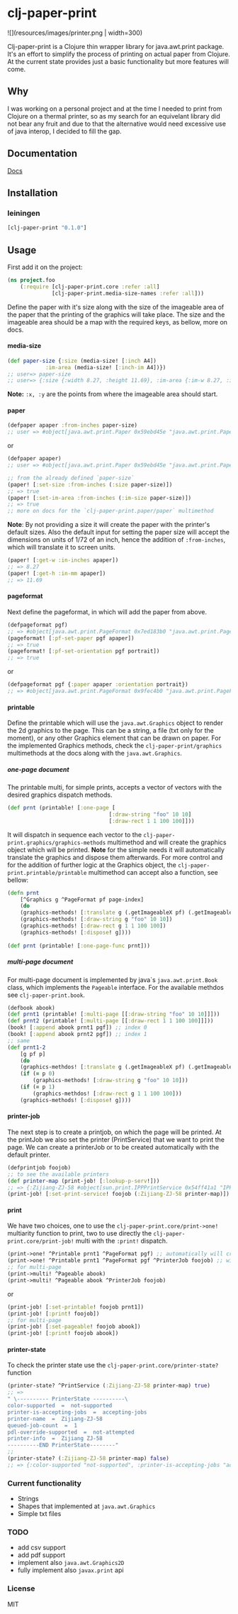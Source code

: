 # clj-paper-print
![](resources/images/printer.png | width=300)

Clj-paper-print is a Clojure thin wrapper library for java.awt.print package. It's an effort to simplify the process of printing on actual paper from Clojure. At the current state provides just a basic functionality but more features will come.
## Why
I was working on a personal project and at the time I needed to print from Clojure on a thermal printer, so as my search for an equivelant library did not bear any fruit and due to that the alternative would need excessive use of java interop, I decided to fill the gap.
## Documentation
[Docs](http://narocath.github.io/clj-paper-print)
## Installation
### leiningen
```clojure
[clj-paper-print "0.1.0"]
```
## Usage
First add it on the project:
```clojure
(ns project.foo
    (:require [clj-paper-print.core :refer :all]
              [clj-paper-print.media-size-names :refer :all]))
```
Define the paper with it's size along with the size of the imageable area of the paper that the printing of the graphics will take place. The size and the imageable area should be a map with the required keys, as bellow, more on docs.
#### media-size
```clojure
(def paper-size {:size (media-size! [:inch A4])
            :im-area (media-size! [:inch-im A4])})
;; user=> paper-size
;; user=> {:size {:width 8.27, :height 11.69}, :im-area {:im-w 8.27, :im-h 11.69, :x 0.0, :y 0.0}}
```
**Note:** ```:x, :y``` are the points from where the imageable area should start.
#### paper
```clojure
(defpaper apaper :from-inches paper-size)
;; user => #object[java.awt.print.Paper 0x59ebd45e "java.awt.print.Paper@59ebd45e"]
```
or
```clojure
(defpaper apaper)
;; user => #object[java.awt.print.Paper 0x59ebd45e "java.awt.print.Paper@59ebd45e"]
```
```Clojure
;; from the already defined `paper-size`
(paper! [:set-size :from-inches (:size paper-size)])
;; => true
(paper! [:set-im-area :from-inches (:im-size paper-size)])
;; => true
;; more on docs for the `clj-paper-print.paper/paper` multimethod
```
**Note**: By not providing a size it will create the paper with the printer's default sizes. Also the default input for setting the paper size will accept the dimensions on units of 1/72 of an inch, hence the addition of ```:from-inches```, which will translate it to screen units.
``` clojure
(paper! [:get-w :in-inches apaper])
;; => 8.27
(paper! [:get-h :in-mm apaper])
;; => 11.69
```
#### pageformat
Next define the pageformat, in which will add the paper from above.
```clojure
(defpageformat pgf)
;; => #object[java.awt.print.PageFormat 0x7ed183b0 "java.awt.print.PageFormat@7ed183b0"]
(pageformat! [:pf-set-paper pgf apaper])
;; => true
(pageformat! [:pf-set-orientation pgf portrait])
;; => true
```
or
```clojure
(defpageformat pgf {:paper apaper :orientation portrait})
;; => #object[java.awt.print.PageFormat 0x9fec4b0 "java.awt.print.PageFormat@9fec4b0"]
```
#### printable
Define the printable which will use the  ```java.awt.Graphics``` object to render the 2d graphics to the page. This can be a string, a file (txt only for the moment), or any other Graphics element that can be drawn on paper. For the implemented Graphics methods, check the ```clj-paper-print/graphics``` multimethods at the docs along with the ```java.awt.Graphics```.
##### one-page document
The printable multi, for simple prints, accepts a vector of vectors with the desired graphics dispatch methods.
```clojure
(def prnt (printable! [:one-page [
                                [:draw-string "foo" 10 10]
                                [:draw-rect 1 1 100 100]]))
```
It will dispatch in sequence each vector to the ```clj-paper-print.graphics/graphics-methods``` multimethod and will create the graphics object which will be printed.
**Note** for the simple needs it will automatically translate the graphics and dispose them afterwards. For more control and for the addition of further logic at the Graphics object, the ```clj-paper-print.printable/printable``` multimethod can accept also a function, see bellow:
```clojure
(defn prnt
    [^Graphics g ^PageFormat pf page-index]
    (do
    (graphics-methods! [:translate g (.getImageableX pf) (.getImageableY pf)])
    (graphics-methods! [:draw-string g "foo" 10 10])
    (graphics-methods! [:draw-rect g 1 1 100 100])
    (graphics-methods! [:dispose! g])))
    
(def prnt (printable! [:one-page-func prnt]))
```
##### multi-page document
For multi-page document is implemented by java`s ```java.awt.print.Book``` class, which implements the ```Pageable``` interface. For the available methdos see ```clj-paper-print.book```.
```clojure
(defbook abook)
(def prnt1 (printable! [:multi-page [[:draw-string "foo" 10 10]]]))
(def prnt2 (printable! [:multi-page [[:draw-rect 1 1 100 100]]]))
(book! [:append abook prnt1 pgf]) ;; index 0
(book! [:append abook prnt2 pgf]) ;; index 1
;; same
(def prnt1-2
    [g pf p]
    (do
    (graphics-methdos! [:translate g (.getImageableX pf) (.getImageableY pf)])
    (if (= p 0)
        (graphics-methods! [:draw-string g "foo" 10 10]))
    (if (= p 1)
        (graphics-methdos! [:draw-rect g 1 1 100 100]))
    (graphics-methods! [:dispose! g])))
```
#### printer-job
The next step is to create a printjob, on which the page will be printed. At the printJob we also set the printer (PrintService) that we want to print the page.
We can create a printerJob or to be created automatically with the default printer.
```clojure
(defprintjob foojob) 
;; to see the available printers
(def printer-map (print-job! [:lookup-p-serv!]))
;; => {:Zijiang-ZJ-58 #object[sun.print.IPPPrintService 0x54ff41a1 "IPP Printer : Zijiang-ZJ-58"], :POS58 #object[sun.print.IPPPrintService 0x465a40f8 "IPP Printer : POS58"]}
(print-job! [:set-print-service! foojob (:Zijiang-ZJ-58 printer-map)])
```
#### print
We have two choices, one to use the ```clj-paper-print.core/print->one!```  multiarity function to print, two to use directly the ```clj-paper-print.core/print-job!``` multi with the ```:print!``` dispatch.
```clojure
(print->one! ^Printable prnt1 ^PageFormat pgf) ;; automatically will create a printjob with the default printer
(print->one! ^Printable prnt1 ^PageFormat pgf ^PrinterJob foojob) ;; will use the supplied printerJob
;; for multi-page
(print->multi! ^Pageable abook)
(print->multi! ^Pageable abook ^PrinterJob foojob)
```
or
```clojure
(print-job! [:set-printable! foojob prnt1])
(print-job! [:print! foojob])
;; for multi-page
(print-job! [:set-pageable! foojob abook])
(print-job! [:print! foojob abook])
```
#### printer-state
To check the printer state use the ```clj-paper-print.core/printer-state?``` function
```clojure
(printer-state? ^PrintService (:Zijiang-ZJ-58 printer-map) true)
;; =>
" \---------- PrinterState ----------\
color-supported  =  not-supported
printer-is-accepting-jobs  =  accepting-jobs
printer-name  =  Zijiang-ZJ-58
queued-job-count  =  1
pdl-override-supported  =  not-attempted
printer-info  =  Zijiang ZJ-58
----------END PrinterState--------"
;;
(printer-state? (:Zijiang-ZJ-58 printer-map) false)
;; => {:color-supported "not-supported", :printer-is-accepting-jobs "accepting-jobs", :printer-name "Zijiang-ZJ-58", :queued-job-count "1", :pdl-override-supported "not-attempted", :printer-info "Zijiang ZJ-58"}
```
### Current functionality
* Strings
* Shapes that implemented at ```java.awt.Graphics```
* Simple txt files
### TODO
* add csv support
* add pdf support
* implement also ```java.awt.Graphics2D```
* fully implement also ```javax.print``` api

### License
MIT


